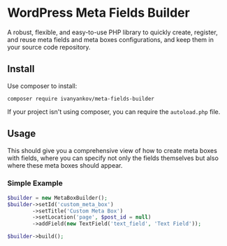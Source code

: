 # WordPress Meta Fields Builder
A robust, flexible, and easy-to-use PHP library to quickly create, register, and reuse meta fields and meta boxes configurations, and keep them in your source code repository.

## Install
Use composer to install:
```
composer require ivanyankov/meta-fields-builder
```
If your project isn't using composer, you can require the `autoload.php` file.

## Usage
This should give you a comprehensive view of how to create meta boxes with fields, where you can specify not only the fields themselves but also where these meta boxes should appear.

### Simple Example
```php
$builder = new MetaBoxBuilder();
$builder->setId('custom_meta_box')
        ->setTitle('Custom Meta Box')
        ->setLocation('page', $post_id = null)
        ->addField(new TextField('text_field', 'Text Field'));

$builder->build();
```
